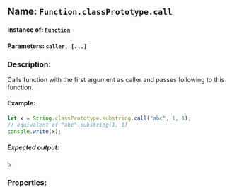 ## Name: `Function.classPrototype.call`

#### Instance of: [`Function`](Function.md)

#### Parameters: `caller, [...]`

### Description:

Calls function with the first argument as caller
and passes following to this function.

#### Example:

```js
let x = String.classPrototype.substring.call("abc", 1, 1);
// equivalent of "abc".substring(1, 1)
console.write(x);
```

##### Expected output:

```
b
```

### Properties:



